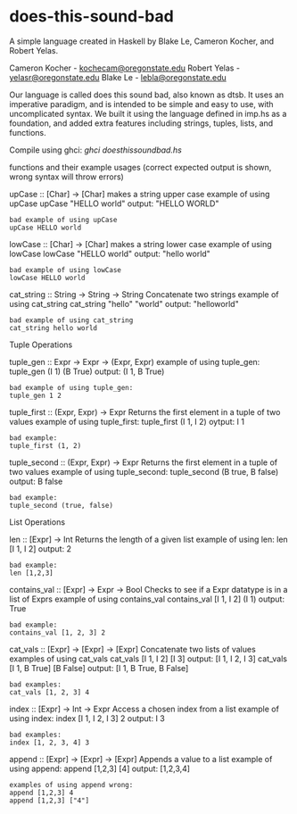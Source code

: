 # does-this-sound-bad
A simple language created in Haskell by Blake Le, Cameron Kocher, and Robert Yelas. 

Cameron Kocher - kochecam@oregonstate.edu
Robert Yelas - yelasr@oregonstate.edu
Blake Le - lebla@oregonstate.edu

Our language is called does this sound bad, also known as dtsb. It uses an imperative paradigm, and is intended to be simple and easy to use, with uncomplicated syntax. We built it using the language defined in imp.hs as a foundation, and added extra features including strings, tuples, lists, and functions. 

Compile using ghci: *ghci doesthissoundbad.hs*

functions and their example usages (correct expected output is shown, wrong syntax will throw errors)

upCase :: [Char] -> [Char]
    makes a string upper case
    example of using upCase
    upCase "HELLO world"
    output: "HELLO WORLD"

    bad example of using upCase
    upCase HELLO world

lowCase :: [Char] -> [Char]
    makes a string lower case
    example of using lowCase
    lowCase "HELLO world"
    output: "hello world"

    bad example of using lowCase
    lowCase HELLO world

cat_string :: String -> String -> String
    Concatenate two strings
    example of using cat_string
    cat_string "hello" "world"
    output: "helloworld"

    bad example of using cat_string
    cat_string hello world




Tuple Operations

tuple_gen :: Expr -> Expr -> (Expr, Expr)
    example of using tuple_gen:
    tuple_gen (I 1) (B True)
    output: (I 1, B True)

    bad example of using tuple_gen:
    tuple_gen 1 2

tuple_first :: (Expr, Expr) -> Expr
    Returns the first element in a tuple of two values
    example of using tuple_first:
    tuple_first (I 1, I 2)
    oytput: I 1

    bad example:
    tuple_first (1, 2)




tuple_second :: (Expr, Expr) -> Expr
    Returns the first element in a tuple of two values
    example of using tuple_second:
    tuple_second (B true, B false)
    output: B false

    bad example:
    tuple_second (true, false)




List Operations

len :: [Expr]  -> Int
    Returns the length of a given list
    example of using len:
    len [I 1, I 2]
    output: 2

    bad example:
    len [1,2,3]


contains_val :: [Expr] -> Expr -> Bool
    Checks to see if a Expr datatype is in a list of Exprs
    example of using contains_val
    contains_val [I 1, I 2] (I 1)
    output: True

    bad example:
    contains_val [1, 2, 3] 2


cat_vals :: [Expr] -> [Expr] -> [Expr]
    Concatenate two lists of values
    examples of using cat_vals
    cat_vals [I 1, I 2] [I 3]
    output: [I 1, I 2, I 3]
    cat_vals [I 1, B True] [B False]
    output: [I 1, B True, B False]

    bad examples:
    cat_vals [1, 2, 3] 4


index :: [Expr] -> Int -> Expr
    Access a chosen index from a list
    example of using index:
    index [I 1, I 2, I 3] 2
    output: I 3

    bad examples:
    index [1, 2, 3, 4] 3


append :: [Expr] -> [Expr] -> [Expr]
    Appends a value to a list
    example of using append: 
    append [1,2,3] [4]
    output: [1,2,3,4]

    examples of using append wrong:
    append [1,2,3] 4
    append [1,2,3] ["4"]
    


